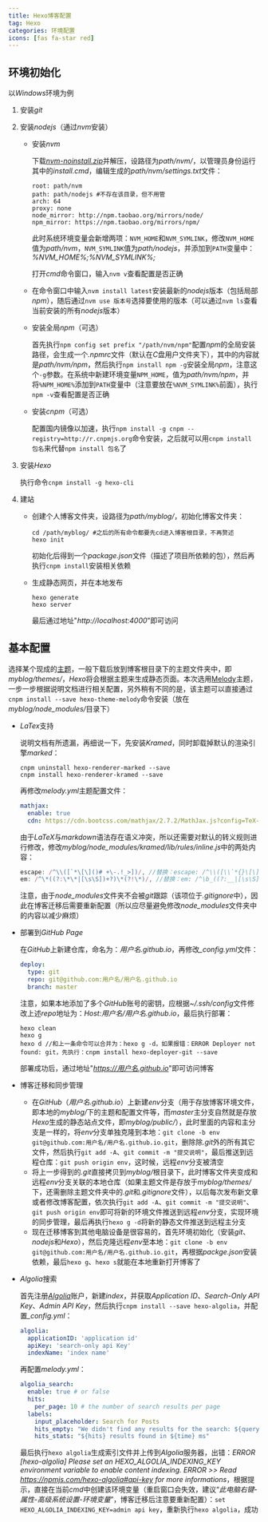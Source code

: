 ```yaml
---
title: Hexo博客配置
tag: Hexo
categories: 环境配置
icons: [fas fa-star red]
---
```


## 环境初始化

以<i>Windows</i>环境为例

1. 安装<i>git</i>

2. 安装<i>nodejs</i>（通过<i>nvm</i>安装）

   - 安装<i>nvm</i>

     下载<i><a href="https://github.com/coreybutler/nvm-windows/releases">nvm-noinstall.zip</a></i>并解压，设路径为<i>path/nvm/</i>，以管理员身份运行其中的<i>install.cmd</i>，编辑生成的<i>path/nvm/settings.txt</i>文件：

     ```
     root: path/nvm
     path: path/nodejs #不存在该目录，但不用管
     arch: 64
     proxy: none
     node_mirror: http://npm.taobao.org/mirrors/node/
     npm_mirror: https://npm.taobao.org/mirrors/npm/
     ```

     此时系统环境变量会新增两项：`NVM_HOME`和`NVM_SYMLINK`，修改`NVM_HOME`值为<i>path/nvm</i>，`NVM_SYMLINK`值为<i>path/nodejs</i>，并添加到`PATH`变量中：<i>%NVM_HOME%;%NVM_SYMLINK%;</i>

     打开<i>cmd</i>命令窗口，输入`nvm v`查看配置是否正确

   - 在命令窗口中输入`nvm install latest`安装最新的<i>nodejs</i>版本（包括局部<i>npm</i>），随后通过`nvm use 版本号`选择要使用的版本（可以通过`nvm ls`查看当前安装的所有<i>nodejs</i>版本）

   - 安装全局<i>npm</i>（可选）

     首先执行`npm config set prefix "/path/nvm/npm"`配置<i>npm</i>的全局安装路径，会生成一个<i>.npmrc</i>文件（默认在<i>C</i>盘用户文件夹下），其中的内容就是<i>path/nvm/npm</i>，然后执行`npm install npm -g`安装全局<i>npm</i>，注意这个`-g`参数。在系统中新建环境变量`NPM_HOME`，值为<i>path/nvm/npm</i>，并将`%NPM_HOME%`添加到`PATH`变量中（注意要放在`%NVM_SYMLINK%`前面），执行`npm -v`查看配置是否正确

   - 安装<i>cnpm</i>（可选）

     配置国内镜像以加速，执行`npm install -g cnpm --registry=http://r.cnpmjs.org`命令安装，之后就可以用`cnpm install 包名`来代替`npm install 包名`了

3. 安装<i>Hexo</i>

   执行命令`cnpm install -g hexo-cli`

4. 建站

   - 创建个人博客文件夹，设路径为<i>path/myblog/</i>，初始化博客文件夹：

     ```shell
     cd /path/myblog/ #之后的所有命令都要先cd进入博客根目录，不再赘述
     hexo init
     ```

     初始化后得到一个<i>package.json</i>文件（描述了项目所依赖的包），然后再执行`cnpm install`安装相关依赖

   - 生成静态网页，并在本地发布

     ```shell
     hexo generate
     hexo server
     ```
     
     最后通过地址"<i>http://localhost:4000</i>"即可访问

## 基本配置

选择某个现成的<a href="https://hexo.io/themes">主题</a>，一般下载后放到博客根目录下的主题文件夹中，即<i>myblog/themes/</i>，<i>Hexo</i>将会根据主题来生成静态页面。本次选用<a href="https://github.com/Molunerfinn/hexo-theme-melody">Melody</a>主题，一步一步根据说明文档进行相关配置，另外稍有不同的是，该主题可以直接通过`cnpm install --save hexo-theme-melody`命令安装（放在<i>myblog/node_modules/</i>目录下）

- <i>LaTex</i>支持

  说明文档有所遗漏，再细说一下，先安装<i>Kramed</i>，同时卸载掉默认的渲染引擎<i>marked</i>：

  ```shell
  cnpm uninstall hexo-renderer-marked --save
  cnpm install hexo-renderer-kramed --save
  ```

  再修改<i>melody.yml</i>主题配置文件：

  ```yaml
  mathjax:
    enable: true
    cdn: https://cdn.bootcss.com/mathjax/2.7.2/MathJax.js?config=TeX-AMS-MML_HTMLorMML
  ```

  由于<i>LaTeX</i>与<i>markdown</i>语法存在语义冲突，所以还需要对默认的转义规则进行修改，修改<i>myblog/node_modules/kramed/lib/rules/inline.js</i>中的两处内容：

  ```js
  escape: /^\\([`*\[\]()# +\-.!_>])/, //替换：escape: /^\\([\\`*{}\[\]()#$+\-.!_>])/,
  em: /^\*((?:\*\*|[\s\S])+?)\*(?!\*)/, //替换：em: /^\b_((?:__|[\s\S])+?)_\b|^\*((?:\*\*|[\s\S])+?)\*(?!\*)/,
  ```

  注意，由于<i>node_modules</i>文件夹不会被<i>git</i>跟踪（该项位于<i>.gitignore</i>中），因此在博客迁移后需要重新配置（所以应尽量避免修改<i>node_modules</i>文件夹中的内容以减少麻烦）

- 部署到<i>GitHub Page</i>

  在<i>GitHub</i>上新建仓库，命名为：<i>用户名.github.io</i>，再修改<i>_config.yml</i>文件：

  ```yaml
  deploy:
    type: git
    repo: git@github.com:用户名/用户名.github.io
    branch: master
  ```

  注意，如果本地添加了多个<i>GitHub</i>账号的密钥，应根据<i>~/.ssh/config</i>文件修改上述<i>repo</i>地址为：<i>Host:用户名/用户名.github.io</i>，最后执行部署：

  ```shell
  hexo clean
  hexo g
  hexo d //和上一条命令可以合并为：hexo g -d，如果报错：ERROR Deployer not found: git，先执行：cnpm install hexo-deployer-git --save
  ```

  部署成功后，通过地址"<i>https://用户名.github.io</i>"即可访问博客

- 博客迁移和同步管理

  - 在<i>GitHub</i>（<i>用户名.github.io</i>）上新建<i>env</i>分支（用于存放博客环境文件，即本地的<i>myblog/</i>下的主题和配置文件等，而<i>master</i>主分支自然就是存放<i>Hexo</i>生成的静态站点文件，即<i>myblog/public/</i>），此时里面的内容和主分支是一样的，将<i>env</i>分支单独克隆到本地：`git clone -b env git@github.com:用户名/用户名.github.io.git`，删除除<i>.git</i>外的所有其它文件，然后执行`git add -A`、`git commit -m "提交说明"`，最后推送到远程仓库：`git push origin env`，这时候，远程<i>env</i>分支被清空
  - 将上一步得到的<i>.git</i>直接拷贝到<i>myblog/</i>根目录下，此时博客文件夹变成和远程<i>env</i>分支关联的本地仓库（如果主题文件是存放于<i>myblog/themes/</i>下，还需删除主题文件夹中的<i>.git</i>和<i>.gitignore</i>文件），以后每次发布新文章或者修改博客配置，依次执行`git add -A`、`git commit -m "提交说明"`、`git push origin env`即可将新的环境文件推送到远程<i>env</i>分支，实现环境的同步管理，最后再执行`hexo g -d`将新的静态文件推送到远程主分支
  - 现在迁移博客到其他电脑设备是很容易的，首先环境初始化（安装<i>git</i>、<i>nodejs</i>和<i>Hexo</i>），然后克隆远程<i>env</i>至本地：`git clone -b env git@github.com:用户名/用户名.github.io.git`，再根据<i>packge.json</i>安装依赖，最后`hexo g`、`hexo s`就能在本地重新打开博客了


- <i>Algolia</i>搜索

  首先注册<a href="https://www.algolia.com/"><i>Algolia</i></a>账户，新建<i>index</i>，并获取<i>Application ID</i>、<i>Search-Only API Key</i>、<i>Admin API Key</i>，然后执行`cnpm install --save hexo-algolia`，并配置<i>_config.yml</i>：

  ```yaml
  algolia:
    applicationID: 'application id'
    apiKey: 'search-only api Key'
    indexName: 'index name'
  ```

  再配置<i>melody.yml</i>：

  ```yaml
  algolia_search:
    enable: true # or false
    hits:
      per_page: 10 # the number of search results per page
    labels:
      input_placeholder: Search for Posts
      hits_empty: "We didn't find any results for the search: ${query}" # if there are no result
      hits_stats: "${hits} results found in ${time} ms"
  ```

  最后执行`hexo algolia`生成索引文件并上传到<i>Algolia</i>服务器，出错：<i>ERROR [hexo-algolia] Please set an HEXO_ALGOLIA_INDEXING_KEY environment variable to enable content indexing. ERROR >> Read https://npmjs.com/hexo-algolia#api-key for more informations</i>，根据提示，直接在当前<i>cmd</i>中创建该环境变量（重启窗口会失效，建议“<i>此电脑右键-属性-高级系统设置-环境变量</i>”，博客迁移后注意要重新配置）：`set HEXO_ALGOLIA_INDEXING_KEY=admin api key`，重新执行`hexo algolia`，成功


